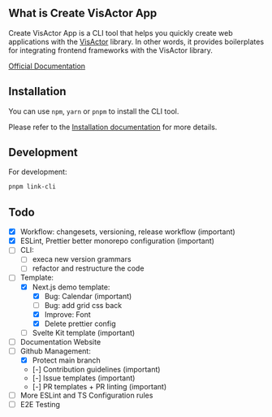 ## What is Create VisActor App

Create VisActor App is a CLI tool that helps you quickly create web applications with the [VisActor](https://visactor.io) library. In other words, it provides boilerplates for integrating frontend frameworks with the VisActor library.

[Official Documentation](https://cva.mengxi.work/docs)

## Installation

You can use `npm`, `yarn` or `pnpm` to install the CLI tool.

Please refer to the [Installation documentation](https://cva.mengxi.work/docs/installation) for more details.

## Development

For development:

```bash
pnpm link-cli
```

## Todo

- [x] Workflow: changesets, versioning, release workflow (important)
- [x] ESLint, Prettier better monorepo configuration (important)
- [ ] CLI:
  - [ ] execa new version grammars
  - [ ] refactor and restructure the code
- [ ] Template:
  - [x] Next.js demo template:
    - [x] Bug: Calendar (important)
    - [ ] Bug: add grid css back
    - [x] Improve: Font
    - [x] Delete prettier config
  - [ ] Svelte Kit template (important)
- [ ] Documentation Website
- [ ] Github Management:
  - [x] Protect main branch
  - [-] Contribution guidelines (important)
  - [-] Issue templates (important)
  - [-] PR templates + PR linting (important)
- [ ] More ESLint and TS Configuration rules
- [ ] E2E Testing
